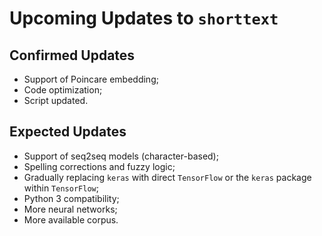 Upcoming Updates to `shorttext`
===============================

Confirmed Updates
-----------------

* Support of Poincare embedding;
* Code optimization;
* Script updated.

Expected Updates
----------------

* Support of seq2seq models (character-based);
* Spelling corrections and fuzzy logic;
* Gradually replacing `keras` with direct `TensorFlow` or the `keras` package within `TensorFlow`;
* Python 3 compatibility;
* More neural networks;
* More available corpus.

